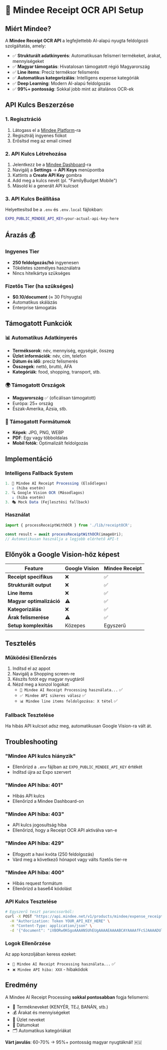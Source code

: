 # 🤖 Mindee Receipt OCR API Setup

## Miért Mindee?

A **Mindee Receipt OCR API** a legfejlettebb AI-alapú nyugta feldolgozó szolgáltatás, amely:

- ✅ **Strukturált adatkinyerés**: Automatikusan felismeri termékeket, árakat, mennyiségeket
- ✅ **Magyar támogatás**: Hivatalosan támogatott régió Magyarország
- ✅ **Line items**: Precíz terméksor felismerés
- ✅ **Automatikus kategorizálás**: Intelligens expense kategóriák
- ✅ **Deep Learning**: Modern AI-alapú feldolgozás
- ✅ **99%+ pontosság**: Sokkal jobb mint az általános OCR-ek

## API Kulcs Beszerzése

### 1. Regisztráció
1. Látogass el a [Mindee Platform](https://platform.mindee.com/signup)-ra
2. Regisztrálj ingyenes fiókot
3. Erősítsd meg az email címed

### 2. API Kulcs Létrehozása
1. Jelentkezz be a [Mindee Dashboard](https://platform.mindee.com/)-ra
2. Navigálj a **Settings** → **API Keys** menüpontba
3. Kattints a **Create API Key** gombra
4. Add meg a kulcs nevét (pl. "FamilyBudget Mobile")
5. Másold ki a generált API kulcsot

### 3. API Kulcs Beállítása
Helyettesítsd be a `.env` és `.env.local` fájlokban:

```bash
EXPO_PUBLIC_MINDEE_API_KEY=your-actual-api-key-here
```

## Árazás 💰

### Ingyenes Tier
- **250 feldolgozás/hó** ingyenesen
- Tökéletes személyes használatra
- Nincs hitelkártya szükséges

### Fizetős Tier (ha szükséges)
- **$0.10/document** (≈ 30 Ft/nyugta)
- Automatikus skálázás
- Enterprise támogatás

## Támogatott Funkciók

### 📊 Automatikus Adatkinyerés
- **Terméksorok**: név, mennyiség, egységár, összeg
- **Üzlet információk**: név, cím, telefon
- **Dátum és idő**: precíz felismerés
- **Összegek**: nettó, bruttó, ÁFA
- **Kategóriák**: food, shopping, transport, stb.

### 🌍 Támogatott Országok
- **Magyarország** ✅ (oficálisan támogatott)
- Európa: 25+ ország
- Észak-Amerika, Ázsia, stb.

### 📄 Támogatott Formátumok
- **Képek**: JPG, PNG, WEBP
- **PDF**: Egy vagy többoldalas
- **Mobil fotók**: Optimalizált feldolgozás

## Implementáció

### Intelligens Fallback System
```typescript
1. 🤖 Mindee AI Receipt Processing (Elsődleges)
   ↓ (hiba esetén)
2. 🔍 Google Vision OCR (Másodlagos)
   ↓ (hiba esetén)
3. 🎭 Mock Data (Fejlesztési fallback)
```

### Használat
```typescript
import { processReceiptWithOCR } from './lib/receiptOCR';

const result = await processReceiptWithOCR(imageUri);
// Automatikusan használja a legjobb elérhető API-t
```

## Előnyök a Google Vision-höz képest

| Feature | Google Vision | Mindee Receipt |
|---------|---------------|----------------|
| **Receipt specifikus** | ❌ | ✅ |
| **Strukturált output** | ❌ | ✅ |
| **Line items** | ❌ | ✅ |
| **Magyar optimalizáció** | ⚠️ | ✅ |
| **Kategorizálás** | ❌ | ✅ |
| **Árak felismerése** | ⚠️ | ✅ |
| **Setup komplexitás** | Közepes | Egyszerű |

## Tesztelés

### Működési Ellenőrzés
1. Indítsd el az appot
2. Navigálj a Shopping screen-re  
3. Készíts fotót egy magyar nyugtáról
4. Nézd meg a konzol logokat:
   - `🤖 Mindee AI Receipt Processing használata...` ✅
   - `✅ Mindee API sikeres válasz` ✅
   - `📊 Mindee line items feldolgozása: X tétel` ✅

### Fallback Tesztelése
Ha hibás API kulcsot adsz meg, automatikusan Google Vision-ra vált át.

## Troubleshooting

### "Mindee API kulcs hiányzik"
- Ellenőrizd a `.env` fájlban az `EXPO_PUBLIC_MINDEE_API_KEY` értékét
- Indítsd újra az Expo szervert

### "Mindee API hiba: 401"
- Hibás API kulcs
- Ellenőrizd a Mindee Dashboard-on

### "Mindee API hiba: 403"
- API kulcs jogosultság hiba
- Ellenőrizd, hogy a Receipt OCR API aktiválva van-e

### "Mindee API hiba: 429"
- Elfogyott a havi kvóta (250 feldolgozás)
- Várd meg a következő hónapot vagy válts fizetős tier-re

### "Mindee API hiba: 400"
- Hibás request formátum
- Ellenőrizd a base64 kódolást

### API Kulcs Tesztelése
```bash
# Egyszerű teszt parancssorból:
curl -X POST "https://api.mindee.net/v1/products/mindee/expense_receipts/v5/predict" \
  -H "Authorization: Token YOUR_API_KEY_HERE" \
  -H "Content-Type: application/json" \
  -d '{"document": "iVBORw0KGgoAAAANSUhEUgAAAAEAAAABCAYAAAAfFcSJAAAADUlEQVR42mNkYPhfDwAChwGA60e6kgAAAABJRU5ErkJggg=="}'
```

### Logok Ellenőrzése
Az app konzoljában keress ezeket:
- `🤖 Mindee AI Receipt Processing használata...` ✅
- `❌ Mindee API hiba: XXX` - hibakódok

## Eredmény

A Mindee AI Receipt Processing **sokkal pontosabban** fogja felismerni:
- 🛒 Termékneveket (KENYÉR, TEJ, BANÁN, stb.)
- 💰 Árakat és mennyiségeket  
- 🏪 Üzlet neveket
- 📅 Dátumokat
- 🗂️ Automatikus kategóriákat

**Várt javulás**: 60-70% → 95%+ pontosság magyar nyugtáknál! 🇭🇺
